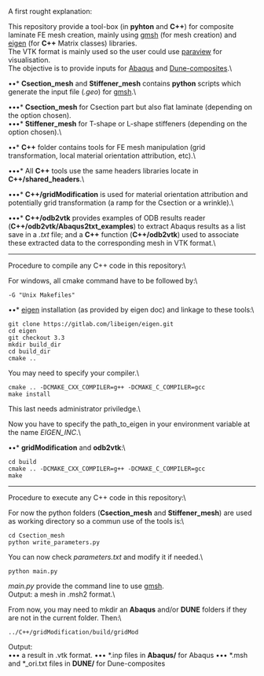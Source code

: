 A first rought explanation:

This repository provide a tool-box (in **pyhton** and **C++**) for composite laminate FE mesh creation, mainly using [gmsh](https://gmsh.info/) (for mesh creation) and [eigen](https://eigen.tuxfamily.org/index.php?title=Main_Page) (for **C++** Matrix classes) libraries.\
The VTK format is mainly used so the user could use [paraview](https://www.paraview.org/) for visualisation.\
The objective is to provide inputs for [Abaqus](https://www.technia.co.uk/software/simulia/abaqus/) and [Dune-composites](https://gitlab.dune-project.org/anne.reinarz/dune-composites).\

••* **Csection_mesh** and **Stiffener_mesh** contains **python** scripts which generate the input file (*.geo*) for [gmsh](https://gmsh.info/).\

•••* **Csection_mesh** for Csection part but also flat laminate (depending on the option chosen).\
•••* **Stiffener_mesh** for T-shape or L-shape stiffeners (depending on the option chosen).\

••* **C++** folder contains tools for FE mesh manipulation (grid transformation, local material orientation attribution, etc).\

•••* All **C++** tools use the same headers libraries locate in **C++/shared_headers**.\

•••* **C++/gridModification** is used for material orientation attribution and potentially grid transformation (a ramp for the Csection or a wrinkle).\

•••* **C++/odb2vtk** provides examples of ODB results reader (**C++/odb2vtk/Abaqus2txt_examples**) to extract Abaqus results as a list save in a *.txt* file; and a **C++** function (**C++/odb2vtk**) used to associate these extracted data to the corresponding mesh in VTK format.\

---

Procedure to compile any C++ code in this repository:\

For windows, all cmake command have to be followed by:\
```
-G "Unix Makefiles"
```

••* [eigen](https://eigen.tuxfamily.org/index.php?title=Main_Page) installation (as provided by eigen doc) and linkage to these tools:\

```
git clone https://gitlab.com/libeigen/eigen.git
cd eigen
git checkout 3.3
mkdir build_dir
cd build_dir
cmake ..
```
You may need to specify your compiler.\
```
cmake .. -DCMAKE_CXX_COMPILER=g++ -DCMAKE_C_COMPILER=gcc
make install
```
This last needs administrator priviledge.\

Now you have to specify the path_to_eigen in your environment variable at the name *EIGEN_INC*.\

••* **gridModification** and **odb2vtk**:\

```
cd build
cmake .. -DCMAKE_CXX_COMPILER=g++ -DCMAKE_C_COMPILER=gcc
make
```

---

Procedure to execute any C++ code in this repository:\

For now the python folders (**Csection_mesh** and **Stiffener_mesh**) are used as working directory so a commun use of the tools is:\

```
cd Csection_mesh
python write_parameters.py
```
You can now check *parameters.txt* and modify it if needed.\
```
python main.py
```
*main.py* provide the command line to use [gmsh](https://gmsh.info/).\
Output: a mesh in .msh2 format.\

From now, you may need to mkdir an **Abaqus** and/or **DUNE** folders if they are not in the current folder. Then:\
```
../C++/gridModification/build/gridMod
```
Output: \
••• a result in .vtk format.
••• *.inp files in **Abaqus/** for Abaqus
••• *.msh and *_ori.txt files in **DUNE/** for Dune-composites
